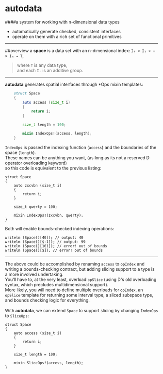 autodata
======
####a system for working with n-dimensional data types
  * automatically generate checked, consistent interfaces
  * operate on them with a rich set of functional primitives

---
##overview
a __space__ is a data set with an n-dimensional index: `I₀ × I₁ × ⋯ × Iₙ → T`,
> where `T` is any data type,  
> and each `Iᵢ` is an additive group. <!-- REVIEW: with manual origin, maybe only a monoid is required --> 

---
     
__autodata__ generates spatial interfaces through \*Ops mixin templates:

```d
	struct Space
	{
		auto access (size_t i)
		{
			return i;
		}

		size_t length = 100;

		mixin IndexOps!(access, length);
	}
```

`IndexOps` is passed the indexing function (`access`) and the boundaries of the space (`length`).  
These names can be anything you want, (as long as its not a reserved D operator overloading keyword)  
so this code is equivalent to the previous listing:

	struct Space
	{
		auto zxcvbn (size_t i)
		{
			return i;
		}

		size_t qwerty = 100;

		mixin IndexOps!(zxcvbn, qwerty);
	}

Both will enable bounds-checked indexing operations:

	writeln (Space()[40]); // output: 40
	writeln (Space()[$-1]); // output: 99
	writeln (Space()[101]); // error! out of bounds
	writeln (Space()[$]); // error! out of bounds

---

The above could be accomplished by renaming `access` to `opIndex` and writing a bounds-checking contract, but adding slicing support to a type is a more involved undertaking.  
You'll have to, at the very least, overload `opSlice` (using D's old overloading syntax, which precludes multidimensional support).  
More likely, you will need to define multiple overloads for `opIndex`, an `opSlice` template for returning some interval type, a sliced subspace type, and bounds checking logic for everything.  
<br>
With __autodata__, we can extend `Space` to support slicing by changing `IndexOps` to `SliceOps`:

	struct Space
	{
		auto access (size_t i)
		{
			return i;
		}

		size_t length = 100;

		mixin SliceOps!(access, length);
	}
